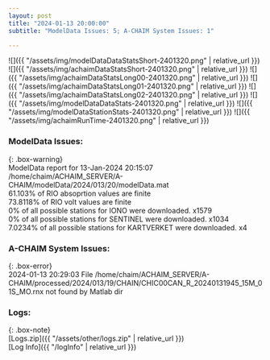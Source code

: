 ```yaml
---
layout: post
title: "2024-01-13 20:00:00"
subtitle: "ModelData Issues: 5; A-CHAIM System Issues: 1"

---
```


![]({{ "/assets/img/modelDataDataStatsShort-2401320.png" | relative_url }})
![]({{ "/assets/img/achaimDataStatsShort-2401320.png" | relative_url }})
![]({{ "/assets/img/achaimDataStatsLong00-2401320.png" | relative_url }})
![]({{ "/assets/img/achaimDataStatsLong01-2401320.png" | relative_url }})
![]({{ "/assets/img/achaimDataStatsLong02-2401320.png" | relative_url }})
![]({{ "/assets/img/modelDataDataStats-2401320.png" | relative_url }})
![]({{ "/assets/img/modelDataStationStats-2401320.png" | relative_url }})
![]({{ "/assets/img/achaimRunTime-2401320.png" | relative_url }})


### ModelData Issues:  
  
{: .box-warning}  
 ModelData report for 13-Jan-2024 20:15:07   
 /home/chaim/ACHAIM_SERVER/A-CHAIM/modelData/2024/013/20/modelData.mat   
 61.103% of RIO absoprtion values are finite   
 73.8118% of RIO volt values are finite   
 0% of all possible stations for IONO were downloaded. x1579   
 0% of all possible stations for SENTINEL were downloaded. x1034   
 7.0234% of all possible stations for KARTVERKET were downloaded. x4   
  
### A-CHAIM System Issues:  
  
{: .box-error}  
2024-01-13 20:29:03 File /home/chaim/ACHAIM_SERVER/A-CHAIM/processed/2024/013/19/CHAIN/CHIC00CAN_R_20240131945_15M_01S_MO.rnx not found by Matlab dir  

### Logs:  
  
{: .box-note}  
[Logs.zip]({{ "/assets/other/logs.zip" | relative_url }})  
[Log Info]({{ "/logInfo" | relative_url }})  
